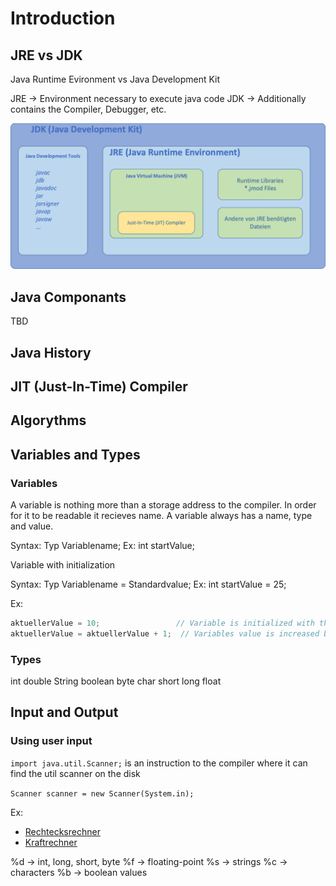 # Introduction

## JRE vs JDK

Java Runtime Evironment vs Java Development Kit

JRE -> Environment necessary to execute java code
JDK -> Additionally contains the Compiler, Debugger, etc.

![alt text](jdk-vs-jre.png)

## Java Componants

TBD

## Java History

## JIT (Just-In-Time) Compiler

## Algorythms 

## Variables and Types

### Variables

A variable is nothing more than a storage address to the compiler. In order for it to be readable it recieves name. A variable always has a name, type and value.

Syntax: Typ Variablename;
Ex:     int startValue;

Variable with initialization

Syntax: Typ Variablename = Standardvalue;
Ex:     int startValue = 25;

Ex:

```java
aktuellerValue = 10;                 // Variable is initialized with the value 10
aktuellerValue = aktuellerValue + 1;  // Variables value is increased by 1
```

### Types

int
double
String
boolean
byte
char
short
long
float

## Input and Output

### Using user input

`import java.util.Scanner;` is an instruction to the compiler where it can find the util scanner on the disk 

`Scanner scanner = new Scanner(System.in);` 

Ex: 

- [Rechtecksrechner](/RechtecksRechner.java)
- [Kraftrechner](/1.BA/PRG.H2503/block01/Kraftrechner.java)

%d -> int, long, short, byte
%f -> floating-point
%s -> strings
%c -> characters
%b -> boolean values


